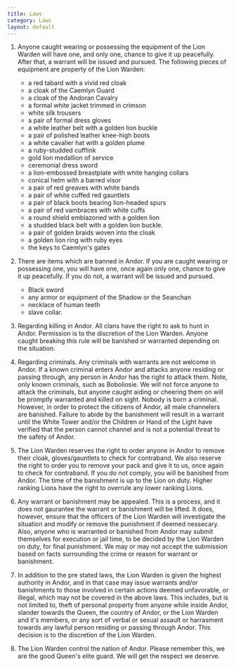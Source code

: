 ```yaml
---
title: Laws
category: Laws
layout: default
---
```


1. Anyone caught wearing or possessing the equipment of the Lion Warden will have
one, and only one, chance to give it up peacefully. After that, a warrant will
be issued and pursued. The following pieces of equipment are property of the
Lion Warden:

     * a red tabard with a vivid red cloak
     * a cloak of the Caemlyn Guard
     * a cloak of the Andoran Cavalry
     * a formal white jacket trimmed in crimson
     * white silk trousers
     * a pair of formal dress gloves
     * a white leather belt with a golden lion buckle
     * a pair of polished leather knee-high boots
     * a white cavalier hat with a golden plume
     * a ruby-studded cufflink
     * gold lion medallion of service
     * ceremonial dress sword
     * a lion-embossed breastplate with white hanging collars
     * conical helm with a barred visor
     * a pair of red greaves with white bands
     * a pair of white cuffed red gauntlets
     * a pair of black boots bearing lion-headed spurs
     * a pair of red vambraces with white cuffs
     * a round shield emblazoned with a golden lion
     * a studded black belt with a golden lion buckle.
     * a pair of golden braids woven into the cloak
     * a golden lion ring with ruby eyes
     * the keys to Caemlyn's gates

2. There are items which are banned in Andor. If you are caught wearing or
possessing one, you will have one, once again only one, chance to give it up
peacefully. If you do not, a warrant will be issued and pursued.

     * Black sword
     * any armor or equipment of the Shadow or the Seanchan
     * necklace of human teeth
     * slave collar.

3. Regarding killing in Andor. All clans have the right to ask to hunt in Andor.
Permission is to the discretion of the Lion Warden. Anyone caught breaking this
rule will be banished or warranted depending on the situation.

4. Regarding criminals. Any criminals with warrants are not welcome in Andor. If a
known criminal enters Andor and attacks anyone residing or passing through, any
person in Andor has the right to attack them. Note, only known criminals, such
as Boboliosie. We will not force anyone to attack the criminals, but anyone
caught aiding or cheering them on will be promptly warranted and killed on
sight. Nobody is born a criminal. However, in order to protect the citizens of
Andor, all male channelers are banished. Failure to abide by the banishment will
result in a warrant until the White Tower and/or the Children or Hand of the
Light have verified that the person cannot channel and is not a potential threat
to the safety of Andor.

5. The Lion Warden reserves the right to order anyone in Andor to remove their
cloak, gloves/gauntlets to check for contraband. We also reserve the right to
order you to remove your pack and give it to us, once again to check for
contraband. If you do not comply, you will be banished from Andor. The time of
the banishment is up to the Lion on duty. Higher ranking Lions have the right to
overrule any lower ranking Lions.

6. Any warrant or banishment may be appealed. This is a process, and it does not
gaurantee the warrant or banishment will be lifted. It does, however, ensure
that the officers of the Lion Warden will investigate the situation and modify
or remove the punishment if deemed nessecary. Also, anyone who is warranted or
banished from Andor may submit themselves for execution or jail time, to be
decided by the Lion Warden on duty, for final punishment. We may or may not
accept the submission based on facts surrounding the crime or reason for warrant
or banishment.

7. In addition to the pre stated laws, the Lion Warden is given the highest
authority in Andor, and in that case may issue warrants and/or banishments to
those involved in certain actions deemed unfavorable, or illegal, which may not
be covered in the above laws. This includes, but is not limited to, theft of
personal property from anyone while inside Andor, slander towards the Queen, the
country of Andor, or the Lion Warden and it's members, or any sort of verbal or
sexual assault or harrasment towards any lawful person residing or passing
through Andor. This decision is to the discretion of the Lion Warden.

8. The Lion Warden control the nation of Andor. Please remember this, we are the
good Queen's elite guard. We will get the respect we deserve.
